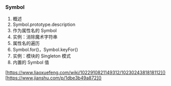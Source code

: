 ### Symbol
1.  概述
2.  Symbol.prototype.description
3.  作为属性名的 Symbol
4.  实例：消除魔术字符串
5.  属性名的遍历
6.  Symbol.for()，Symbol.keyFor()
7.  实例：模块的 Singleton 模式
8.  内置的 Symbol 值


[https://www.liaoxuefeng.com/wiki/1022910821149312/1023024381818112]()
[https://www.jianshu.com/p/1dbe3b49a872]()
